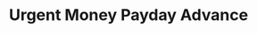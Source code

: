 ---
title: Urgent Money Payday Advance
slug: urgent-money-payday-advance
updated-on: '2024-05-30T13:44:31.749Z'
created-on: '2024-05-30T13:41:46.671Z'
published-on: '2024-05-30T13:54:32.469Z'
f_city-state-2:
- cms/city/burbank-ca.md
- cms/city/chatsworth-ca.md
- cms/city/clackamas-or.md
- cms/city/beaverton-or.md
- cms/city/oregon-city-or.md
f_locations:
- cms/payday-loan/urgent-money-payday-advance-28278.md
- cms/payday-loan/urgent-money-payday-advance-28279.md
- cms/payday-loan/urgent-money-payday-advance-28280.md
- cms/payday-loan/urgent-money-payday-advance-28281.md
- cms/payday-loan/urgent-money-payday-advance-28282.md
f_states:
- cms/state/california.md
- cms/state/oregon.md
layout: '[company].html'
tags: company
---